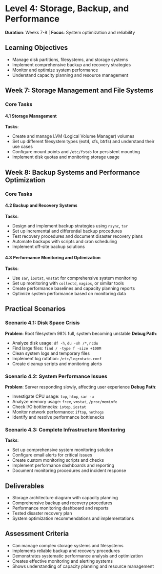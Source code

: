 # Level 4: Storage, Backup, and Performance
**Duration**: Weeks 7-8 | **Focus**: System optimization and reliability

## Learning Objectives
- Manage disk partitions, filesystems, and storage systems
- Implement comprehensive backup and recovery strategies
- Monitor and optimize system performance
- Understand capacity planning and resource management

## Week 7: Storage Management and File Systems

### Core Tasks

#### 4.1 Storage Management
**Tasks**:
- Create and manage LVM (Logical Volume Manager) volumes
- Set up different filesystem types (ext4, xfs, btrfs) and understand their use cases
- Configure mount points and `/etc/fstab` for persistent mounting
- Implement disk quotas and monitoring storage usage

## Week 8: Backup Systems and Performance Optimization

### Core Tasks

#### 4.2 Backup and Recovery Systems
**Tasks**:
- Design and implement backup strategies using `rsync`, `tar`
- Set up incremental and differential backup procedures
- Test recovery procedures and document disaster recovery plans
- Automate backups with scripts and cron scheduling
- Implement off-site backup solutions

#### 4.3 Performance Monitoring and Optimization
**Tasks**:
- Use `sar`, `iostat`, `vmstat` for comprehensive system monitoring
- Set up monitoring with `collectd`, `nagios`, or similar tools
- Create performance baselines and capacity planning reports
- Optimize system performance based on monitoring data

## Practical Scenarios

### Scenario 4.1: Disk Space Crisis
**Problem**: Root filesystem 98% full, system becoming unstable
**Debug Path**:
- Analyze disk usage: `df -h`, `du -sh /*`, `ncdu`
- Find large files: `find / -type f -size +100M`
- Clean system logs and temporary files
- Implement log rotation: `/etc/logrotate.conf`
- Create cleanup scripts and monitoring alerts

### Scenario 4.2: System Performance Issues
**Problem**: Server responding slowly, affecting user experience
**Debug Path**:
- Investigate CPU usage: `top`, `htop`, `sar -u`
- Analyze memory usage: `free`, `vmstat`, `/proc/meminfo`
- Check I/O bottlenecks: `iotop`, `iostat`
- Monitor network performance: `iftop`, `nethogs`
- Identify and resolve performance bottlenecks

### Scenario 4.3: Complete Infrastructure Monitoring
**Tasks**:
- Set up comprehensive system monitoring solution
- Configure email alerts for critical issues
- Create custom monitoring scripts and checks
- Implement performance dashboards and reporting
- Document monitoring procedures and incident response

## Deliverables
- Storage architecture diagram with capacity planning
- Comprehensive backup and recovery procedures
- Performance monitoring dashboard and reports
- Tested disaster recovery plan
- System optimization recommendations and implementations

## Assessment Criteria
- Can manage complex storage systems and filesystems
- Implements reliable backup and recovery procedures
- Demonstrates systematic performance analysis and optimization
- Creates effective monitoring and alerting systems
- Shows understanding of capacity planning and resource management
